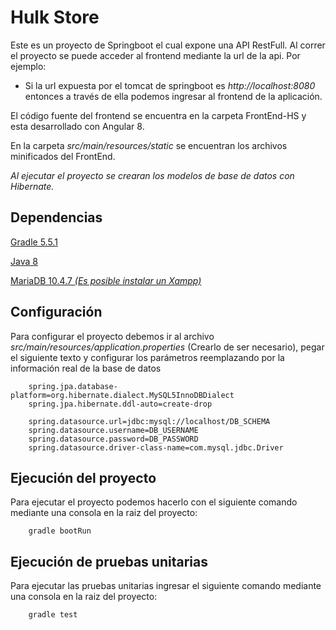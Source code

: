 # Hulk Store

Este es un proyecto de Springboot el cual expone una API RestFull.
Al correr el proyecto se puede acceder al frontend mediante la url de la api.
Por ejemplo:
 - Si la url expuesta por el tomcat de springboot es _http://localhost:8080_ entonces a través de ella podemos ingresar 
    al frontend de la aplicación.


El código fuente del frontend se encuentra en la carpeta FrontEnd-HS y esta desarrollado con Angular 8.

En la carpeta _src/main/resources/static_ se encuentran los archivos minificados del FrontEnd.

_Al ejecutar el proyecto se crearan los modelos de base de datos con Hibernate._

## Dependencias

   [Gradle 5.5.1](https://docs.gradle.org/5.5.1/userguide/userguide.html)    
   
   [Java 8](https://www.java.com/es/download/)
   
   [MariaDB 10.4.7 _(Es posible instalar un Xampp)_](https://downloads.mariadb.org/mariadb/10.4.7/)

## Configuración

Para configurar el proyecto debemos ir al archivo _src/main/resources/application.properties_ (Crearlo de ser necesario), 
pegar el siguiente texto y configurar los parámetros reemplazando por la información real de la base de datos

````
    spring.jpa.database-platform=org.hibernate.dialect.MySQL5InnoDBDialect
    spring.jpa.hibernate.ddl-auto=create-drop
    
    spring.datasource.url=jdbc:mysql://localhost/DB_SCHEMA
    spring.datasource.username=DB_USERNAME
    spring.datasource.password=DB_PASSWORD
    spring.datasource.driver-class-name=com.mysql.jdbc.Driver
````


## Ejecución del proyecto

Para ejecutar el proyecto podemos hacerlo con el siguiente comando mediante una consola en la raiz del proyecto:
````
    gradle bootRun
````

## Ejecución de pruebas unitarias

Para ejecutar las pruebas unitarias ingresar el siguiente comando mediante una consola en la raiz del proyecto:
````
    gradle test
````


